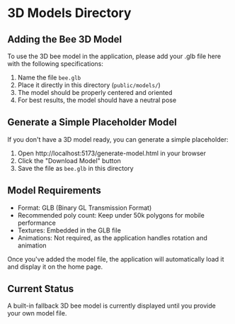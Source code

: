 # 3D Models Directory

## Adding the Bee 3D Model

To use the 3D bee model in the application, please add your .glb file here with the following specifications:

1. Name the file `bee.glb`
2. Place it directly in this directory (`public/models/`)
3. The model should be properly centered and oriented
4. For best results, the model should have a neutral pose

## Generate a Simple Placeholder Model

If you don't have a 3D model ready, you can generate a simple placeholder:

1. Open http://localhost:5173/generate-model.html in your browser
2. Click the "Download Model" button
3. Save the file as `bee.glb` in this directory

## Model Requirements

- Format: GLB (Binary GL Transmission Format)
- Recommended poly count: Keep under 50k polygons for mobile performance
- Textures: Embedded in the GLB file
- Animations: Not required, as the application handles rotation and animation

Once you've added the model file, the application will automatically load it and display it on the home page.

## Current Status

A built-in fallback 3D bee model is currently displayed until you provide your own model file.
